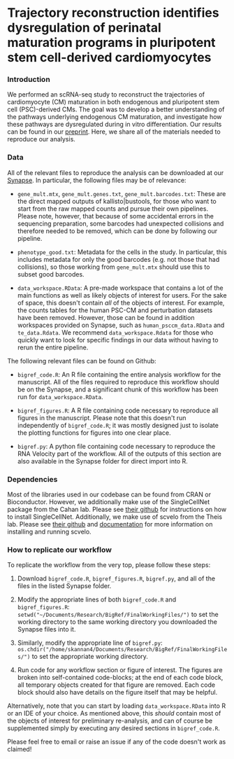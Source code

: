 # Trajectory reconstruction identifies dysregulation of perinatal maturation programs in pluripotent stem cell-derived cardiomyocytes

### Introduction
We performed an scRNA-seq study to reconstruct the trajectories of cardiomyocyte (CM) maturation in both endogenous and pluripotent stem cell (PSC)-derived CMs. The goal was to develop a better understanding of the pathways underlying endogenous CM maturation, and investigate how these pathways are dysregulated during in vitro differentiation. Our results can be found in our [preprint](https://www.biorxiv.org/content/10.1101/2021.01.31.428969v1). Here, we share all of the materials needed to reproduce our analysis.

### Data
All of the relevant files to reproduce the analysis can be downloaded at our [Synapse](https://www.synapse.org/#!Synapse:syn23667436/files/). In particular, the following files may be of relevance:

- `gene_mult.mtx`, `gene_mult.genes.txt`, `gene_mult.barcodes.txt`: These are the direct mapped outputs of kallisto|bustools, for those who want to start from the raw mapped counts and pursue their own pipelines. Please note, however, that because of some accidental errors in the sequencing preparation, some barcodes had unexpected collisions and therefore needed to be removed, which can be done by following our pipeline.

- `phenotype_good.txt`: Metadata for the cells in the study. In particular, this includes metadata for only the good barcodes (e.g. not those that had collisions), so those working from `gene_mult.mtx` should use this to subset good barcodes.

- `data_workspace.RData`: A pre-made workspace that contains a lot of the main functions as well as likely objects of interest for users. For the sake of space, this doesn't contain *all* of the objects of interest. For example, the counts tables for the human PSC-CM and perturbation datasets have been removed. However, those can be found in addition workspaces provided on Synapse, such as `human_psccm_data.RData` and `te_data.Rdata`. We recommend `data_workspace.Rdata` for those who quickly want to look for specific findings in our data without having to rerun the entire pipeline.

The following relevant files can be found on Github:


- `bigref_code.R`: An R file containing the entire analysis workflow for the manuscript. All of the files required to reproduce this workflow should be on the Synapse, and a significant chunk of this workflow has been run for `data_workspace.RData`.

- `bigref_figures.R`: A R file containing code necessary to reproduce all figures in the manuscript. Please note that this doesn't run independently of `bigref_code.R`; it was mostly designed just to isolate the plotting functions for figures into one clear place.

- `bigref.py`: A python file containing code necessary to reproduce the RNA Velocity part of the workflow. All of the outputs of this section are also available in the Synapse folder for direct import into R.

### Dependencies
Most of the libraries used in our codebase can be found from CRAN or Bioconductor. However, we additionally make use of the SingleCellNet package from the Cahan lab. Please see [their github](https://github.com/pcahan1/singleCellNet) for instructions on how to install SingleCellNet. Additionally, we make use of scvelo from the Theis lab. Please see [their github](https://github.com/theislab/scvelo) and [documentation](https://scvelo.readthedocs.io/) for more information on installing and running scvelo.

### How to replicate our workflow
To replicate the workflow from the very top, please follow these steps:

1. Download `bigref_code.R`, `bigref_figures.R`, `bigref.py`, and all of the files in the listed Synapse folder.

2. Modify the appropriate lines of both `bigref_code.R` and `bigref_figures.R`: `setwd("~/Documents/Research/BigRef/FinalWorkingFiles/")` to set the working directory to the same working directory you downloaded the Synapse files into it.

3. Similarly, modify the appropriate line of `bigref.py`: `os.chdir("/home/skannan4/Documents/Research/BigRef/FinalWorkingFiles/")` to set the appropriate working directory.

4. Run code for any workflow section or figure of interest. The figures are broken into self-contained code-blocks; at the end of each code block, all temporary objects created for that figure are removed. Each code block should also have details on the figure itself that may be helpful.

Alternatively, note that you can start by loading `data_workspace.RData` into R or an IDE of your choice. As mentioned above, this *should* contain most of the objects of interest for preliminary re-analysis, and can of course be supplemented simply by executing any desired sections in `bigref_code.R`.

Please feel free to email or raise an issue if any of the code doesn't work as claimed!
